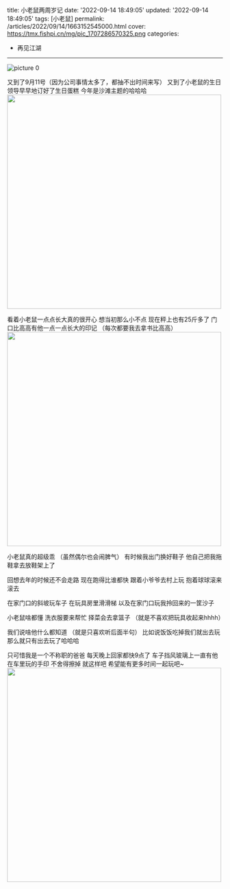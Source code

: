 title: 小老鼠两周岁记
date: '2022-09-14 18:49:05'
updated: '2022-09-14 18:49:05'
tags: [小老鼠]
permalink: /articles/2022/09/14/1663152545000.html
cover: https://tmx.fishpi.cn/mg/pic_1707286570325.png
categories: 
- 再见江湖
---
![picture 0](https://tmx.fishpi.cn/img/pic_1707286570325.png)  

又到了9月11号（因为公司事情太多了，都抽不出时间来写）
又到了小老鼠的生日
领导早早地订好了生日蛋糕
今年是沙滩主题的哈哈哈
<img src="https://tmx.fishpi.cn/img/QQ图片20220914195308.jpg" width="500">

看着小老鼠一点点长大真的很开心
想当初那么小不点
现在秤上也有25斤多了
门口比高高有他一点一点长大的印记
（每次都要我去拿书比高高）
<img src="https://tmx.fishpi.cn/img/QQ图片20220914195317.jpg" width="500">

小老鼠真的超级乖
（虽然偶尔也会闹脾气）
有时候我出门换好鞋子
他自己把我拖鞋拿去放鞋架上了

回想去年的时候还不会走路
现在跑得比谁都快
跟着小爷爷去村上玩
抱着球球滚来滚去

在家门口的斜坡玩车子
在玩具房里滑滑梯
以及在家门口玩我拎回来的一筐沙子

小老鼠啥都懂
洗衣服要来帮忙
择菜会去拿篮子
（就是不喜欢把玩具收起来hhhh）

我们说啥他什么都知道
（就是只喜欢听后面半句）
比如说饭饭吃掉我们就出去玩
那么就只有出去玩了哈哈哈

只可惜我是一个不称职的爸爸
每天晚上回家都快9点了
车子挡风玻璃上一直有他在车里玩的手印
不舍得擦掉
就这样吧
希望能有更多时间一起玩吧~
<img src="https://tmx.fishpi.cn/img/QQ图片20220914195313.jpg" width="500">






